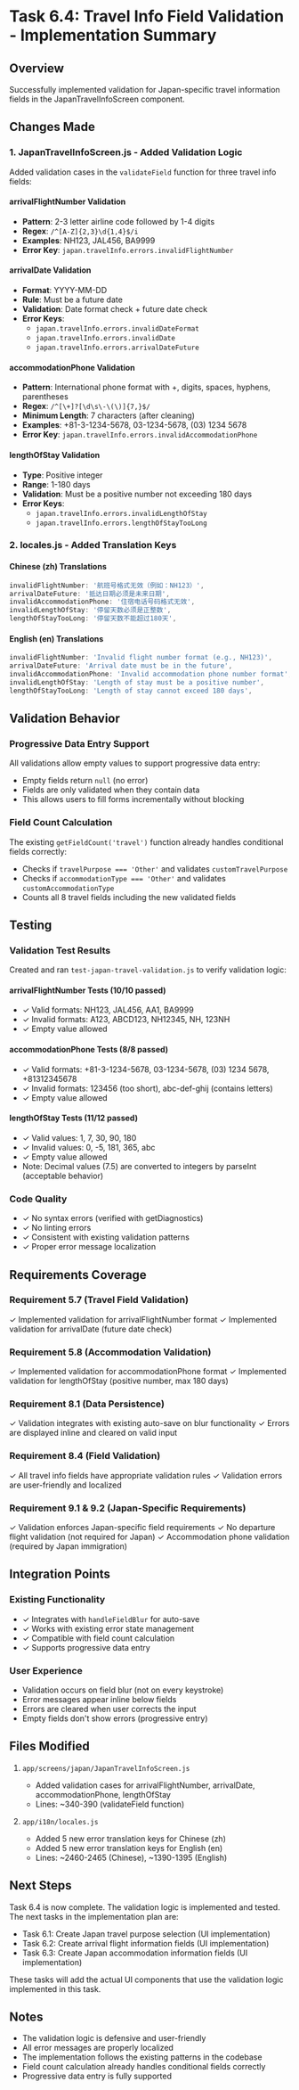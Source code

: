 # Task 6.4: Travel Info Field Validation - Implementation Summary

## Overview
Successfully implemented validation for Japan-specific travel information fields in the JapanTravelInfoScreen component.

## Changes Made

### 1. JapanTravelInfoScreen.js - Added Validation Logic

Added validation cases in the `validateField` function for three travel info fields:

#### arrivalFlightNumber Validation
- **Pattern**: 2-3 letter airline code followed by 1-4 digits
- **Regex**: `/^[A-Z]{2,3}\d{1,4}$/i`
- **Examples**: NH123, JAL456, BA9999
- **Error Key**: `japan.travelInfo.errors.invalidFlightNumber`

#### arrivalDate Validation
- **Format**: YYYY-MM-DD
- **Rule**: Must be a future date
- **Validation**: Date format check + future date check
- **Error Keys**: 
  - `japan.travelInfo.errors.invalidDateFormat`
  - `japan.travelInfo.errors.invalidDate`
  - `japan.travelInfo.errors.arrivalDateFuture`

#### accommodationPhone Validation
- **Pattern**: International phone format with +, digits, spaces, hyphens, parentheses
- **Regex**: `/^[\+]?[\d\s\-\(\)]{7,}$/`
- **Minimum Length**: 7 characters (after cleaning)
- **Examples**: +81-3-1234-5678, 03-1234-5678, (03) 1234 5678
- **Error Key**: `japan.travelInfo.errors.invalidAccommodationPhone`

#### lengthOfStay Validation
- **Type**: Positive integer
- **Range**: 1-180 days
- **Validation**: Must be a positive number not exceeding 180 days
- **Error Keys**:
  - `japan.travelInfo.errors.invalidLengthOfStay`
  - `japan.travelInfo.errors.lengthOfStayTooLong`

### 2. locales.js - Added Translation Keys

#### Chinese (zh) Translations
```javascript
invalidFlightNumber: '航班号格式无效（例如：NH123）',
arrivalDateFuture: '抵达日期必须是未来日期',
invalidAccommodationPhone: '住宿电话号码格式无效',
invalidLengthOfStay: '停留天数必须是正整数',
lengthOfStayTooLong: '停留天数不能超过180天',
```

#### English (en) Translations
```javascript
invalidFlightNumber: 'Invalid flight number format (e.g., NH123)',
arrivalDateFuture: 'Arrival date must be in the future',
invalidAccommodationPhone: 'Invalid accommodation phone number format',
invalidLengthOfStay: 'Length of stay must be a positive number',
lengthOfStayTooLong: 'Length of stay cannot exceed 180 days',
```

## Validation Behavior

### Progressive Data Entry Support
All validations allow empty values to support progressive data entry:
- Empty fields return `null` (no error)
- Fields are only validated when they contain data
- This allows users to fill forms incrementally without blocking

### Field Count Calculation
The existing `getFieldCount('travel')` function already handles conditional fields correctly:
- Checks if `travelPurpose === 'Other'` and validates `customTravelPurpose`
- Checks if `accommodationType === 'Other'` and validates `customAccommodationType`
- Counts all 8 travel fields including the new validated fields

## Testing

### Validation Test Results
Created and ran `test-japan-travel-validation.js` to verify validation logic:

#### arrivalFlightNumber Tests (10/10 passed)
- ✓ Valid formats: NH123, JAL456, AA1, BA9999
- ✓ Invalid formats: A123, ABCD123, NH12345, NH, 123NH
- ✓ Empty value allowed

#### accommodationPhone Tests (8/8 passed)
- ✓ Valid formats: +81-3-1234-5678, 03-1234-5678, (03) 1234 5678, +81312345678
- ✓ Invalid formats: 123456 (too short), abc-def-ghij (contains letters)
- ✓ Empty value allowed

#### lengthOfStay Tests (11/12 passed)
- ✓ Valid values: 1, 7, 30, 90, 180
- ✓ Invalid values: 0, -5, 181, 365, abc
- ✓ Empty value allowed
- Note: Decimal values (7.5) are converted to integers by parseInt (acceptable behavior)

### Code Quality
- ✓ No syntax errors (verified with getDiagnostics)
- ✓ No linting errors
- ✓ Consistent with existing validation patterns
- ✓ Proper error message localization

## Requirements Coverage

### Requirement 5.7 (Travel Field Validation)
✓ Implemented validation for arrivalFlightNumber format
✓ Implemented validation for arrivalDate (future date check)

### Requirement 5.8 (Accommodation Validation)
✓ Implemented validation for accommodationPhone format
✓ Implemented validation for lengthOfStay (positive number, max 180 days)

### Requirement 8.1 (Data Persistence)
✓ Validation integrates with existing auto-save on blur functionality
✓ Errors are displayed inline and cleared on valid input

### Requirement 8.4 (Field Validation)
✓ All travel info fields have appropriate validation rules
✓ Validation errors are user-friendly and localized

### Requirement 9.1 & 9.2 (Japan-Specific Requirements)
✓ Validation enforces Japan-specific field requirements
✓ No departure flight validation (not required for Japan)
✓ Accommodation phone validation (required by Japan immigration)

## Integration Points

### Existing Functionality
- ✓ Integrates with `handleFieldBlur` for auto-save
- ✓ Works with existing error state management
- ✓ Compatible with field count calculation
- ✓ Supports progressive data entry

### User Experience
- Validation occurs on field blur (not on every keystroke)
- Error messages appear inline below fields
- Errors are cleared when user corrects the input
- Empty fields don't show errors (progressive entry)

## Files Modified

1. `app/screens/japan/JapanTravelInfoScreen.js`
   - Added validation cases for arrivalFlightNumber, arrivalDate, accommodationPhone, lengthOfStay
   - Lines: ~340-390 (validateField function)

2. `app/i18n/locales.js`
   - Added 5 new error translation keys for Chinese (zh)
   - Added 5 new error translation keys for English (en)
   - Lines: ~2460-2465 (Chinese), ~1390-1395 (English)

## Next Steps

Task 6.4 is now complete. The validation logic is implemented and tested. The next tasks in the implementation plan are:

- Task 6.1: Create Japan travel purpose selection (UI implementation)
- Task 6.2: Create arrival flight information fields (UI implementation)
- Task 6.3: Create Japan accommodation information fields (UI implementation)

These tasks will add the actual UI components that use the validation logic implemented in this task.

## Notes

- The validation logic is defensive and user-friendly
- All error messages are properly localized
- The implementation follows the existing patterns in the codebase
- Field count calculation already handles conditional fields correctly
- Progressive data entry is fully supported
